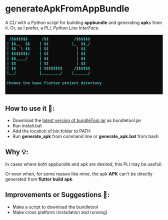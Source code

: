 # generateApkFromAppBundle
A *CLI* with a Python script for building **appbundle** and generating **apk**s from it.
Or, as I prefer, a PLI, *Python Line InterFace*.

![PLI](PLI.png)

## How to use it 🎯:
* Download the [latest version of bundleTool.jar](https://github.com/google/bundletool/releases) as bundletool.jar
* Run install.bat
* Add the location of bin folder to PATH
* Run **generate_apk** from command line or **generate_apk.bat** from bash

## Why 💡:
In cases where both appbundle and apk are desired, this PLI may be usefull.

Or even when, for some reason like mine, the apk **APK** can't be directly generated from **flutter build apk**.

## Improvements or Suggestions 🚀:
* Make a script to download the bundletool
* Make cross platform (installation and running)